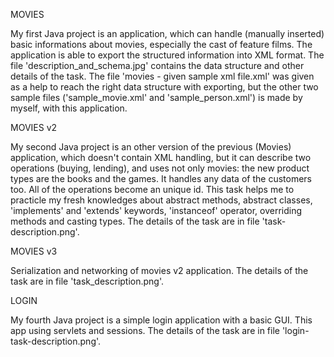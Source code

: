 
MOVIES

My first Java project is an application, which can handle (manually inserted) basic informations about movies, especially the cast of feature films. The application is able to export the structured information into XML format. The file 'description_and_schema.jpg' contains the data structure and other details of the task. The file 'movies - given sample xml file.xml' was given as a help to reach the right data structure with exporting, but the other two sample files ('sample_movie.xml' and 'sample_person.xml') is made by myself, with this application.

MOVIES v2

My second Java project is an other version of the previous (Movies) application, which doesn't contain XML handling, but it can describe two operations (buying, lending), and uses not only movies: the new product types are the books and the games. It handles any data of the customers too. All of the operations become an unique id. This task helps me to practicle my fresh knowledges about abstract methods, abstract classes, 'implements' and 'extends' keywords, 'instanceof' operator, overriding methods and casting types. The details of the task are in file 'task-description.png'.

MOVIES v3

Serialization and networking of movies v2 application. The details of the task are in file 'task_description.png'.

LOGIN

My fourth Java project is a simple login application with a basic GUI. This app using servlets and sessions. The details of the task are in file 'login-task-description.png'.